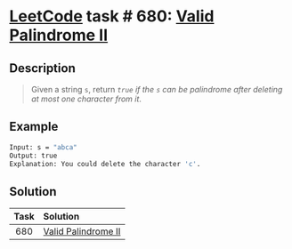 # [LeetCode][leetcode] task # 680: [Valid Palindrome II][task]

Description
-----------

> Given a string `s`, return _`true` if the `s` can be palindrome after deleting at most one character from it_.

Example
-------

```sh
Input: s = "abca"
Output: true
Explanation: You could delete the character 'c'.
```

Solution
--------

| Task | Solution                        |
|:----:|:--------------------------------|
| 680  | [Valid Palindrome II][solution] |


[leetcode]: <http://leetcode.com/>
[task]: <https://leetcode.com/problems/valid-palindrome-ii/>
[solution]: <https://github.com/wellaxis/praxis-leetcode/blob/main/src/main/java/com/witalis/praxis/leetcode/task/h7/p680/option/Practice.java>
